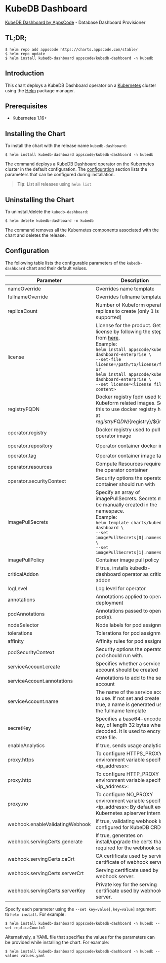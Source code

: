 # KubeDB Dashboard

[KubeDB Dashboard by AppsCode](https://github.com/kubedb) - Database Dashboard Provisioner

## TL;DR;

```console
$ helm repo add appscode https://charts.appscode.com/stable/
$ helm repo update
$ helm install kubedb-dashboard appscode/kubedb-dashboard -n kubedb
```

## Introduction

This chart deploys a KubeDB Dashboard operator on a [Kubernetes](http://kubernetes.io) cluster using the [Helm](https://helm.sh) package manager.

## Prerequisites

- Kubernetes 1.16+

## Installing the Chart

To install the chart with the release name `kubedb-dashboard`:

```console
$ helm install kubedb-dashboard appscode/kubedb-dashboard -n kubedb
```

The command deploys a KubeDB Dashboard operator on the Kubernetes cluster in the default configuration. The [configuration](#configuration) section lists the parameters that can be configured during installation.

> **Tip**: List all releases using `helm list`

## Uninstalling the Chart

To uninstall/delete the `kubedb-dashboard`:

```console
$ helm delete kubedb-dashboard -n kubedb
```

The command removes all the Kubernetes components associated with the chart and deletes the release.

## Configuration

The following table lists the configurable parameters of the `kubedb-dashboard` chart and their default values.

|            Parameter            |                                                                                                                                                                                        Description                                                                                                                                                                                         |            Default            |
|---------------------------------|--------------------------------------------------------------------------------------------------------------------------------------------------------------------------------------------------------------------------------------------------------------------------------------------------------------------------------------------------------------------------------------------|-------------------------------|
| nameOverride                    | Overrides name template                                                                                                                                                                                                                                                                                                                                                                    | <code>""</code>               |
| fullnameOverride                | Overrides fullname template                                                                                                                                                                                                                                                                                                                                                                | <code>""</code>               |
| replicaCount                    | Number of Kubeform operator replicas to create (only 1 is supported)                                                                                                                                                                                                                                                                                                                       | <code>1</code>                |
| license                         | License for the product. Get a license by following the steps from [here](https://kubedb.com/docs/latest/setup/install/overview/#get-a-license). <br> Example: <br> `helm install appscode/kubedb-dashboard-enterprise \` <br> `--set-file license=/path/to/license/file` <br> `or` <br> `helm install appscode/kubedb-dashboard-enterprise \` <br> `--set license=<license file content>` | <code>""</code>               |
| registryFQDN                    | Docker registry fqdn used to pull Kubeform related images. Set this to use docker registry hosted at ${registryFQDN}/${registry}/${image}                                                                                                                                                                                                                                                  | <code>""</code>               |
| operator.registry               | Docker registry used to pull operator image                                                                                                                                                                                                                                                                                                                                                | <code>kubedb</code>           |
| operator.repository             | Operator container docker image                                                                                                                                                                                                                                                                                                                                                            | <code>kubedb-dashboard</code> |
| operator.tag                    | Operator container image tag                                                                                                                                                                                                                                                                                                                                                               | <code>v0.0.1</code>           |
| operator.resources              | Compute Resources required by the operator container                                                                                                                                                                                                                                                                                                                                       | <code>{}</code>               |
| operator.securityContext        | Security options the operator container should run with                                                                                                                                                                                                                                                                                                                                    | <code>{}</code>               |
| imagePullSecrets                | Specify an array of imagePullSecrets. Secrets must be manually created in the namespace. <br> Example: <br> `helm template charts/kubedb-dashboard \` <br> `--set imagePullSecrets[0].name=sec0 \` <br> `--set imagePullSecrets[1].name=sec1`                                                                                                                                              | <code>[]</code>               |
| imagePullPolicy                 | Container image pull policy                                                                                                                                                                                                                                                                                                                                                                | <code>IfNotPresent</code>     |
| criticalAddon                   | If true, installs kubedb-dashboard operator as critical addon                                                                                                                                                                                                                                                                                                                              | <code>false</code>            |
| logLevel                        | Log level for operator                                                                                                                                                                                                                                                                                                                                                                     | <code>3</code>                |
| annotations                     | Annotations applied to operator deployment                                                                                                                                                                                                                                                                                                                                                 | <code>{}</code>               |
| podAnnotations                  | Annotations passed to operator pod(s).                                                                                                                                                                                                                                                                                                                                                     | <code>{}</code>               |
| nodeSelector                    | Node labels for pod assignment                                                                                                                                                                                                                                                                                                                                                             | <code></code>                 |
| tolerations                     | Tolerations for pod assignment                                                                                                                                                                                                                                                                                                                                                             | <code>[]</code>               |
| affinity                        | Affinity rules for pod assignment                                                                                                                                                                                                                                                                                                                                                          | <code>{}</code>               |
| podSecurityContext              | Security options the operator pod should run with.                                                                                                                                                                                                                                                                                                                                         | <code>{}</code>               |
| serviceAccount.create           | Specifies whether a service account should be created                                                                                                                                                                                                                                                                                                                                      | <code>true</code>             |
| serviceAccount.annotations      | Annotations to add to the service account                                                                                                                                                                                                                                                                                                                                                  | <code>{}</code>               |
| serviceAccount.name             | The name of the service account to use. If not set and create is true, a name is generated using the fullname template                                                                                                                                                                                                                                                                     | <code></code>                 |
| secretKey                       | Specifies a base64-encoded key, of length 32 bytes when decoded. It is used to encrypt the state file.                                                                                                                                                                                                                                                                                     | <code></code>                 |
| enableAnalytics                 | If true, sends usage analytics                                                                                                                                                                                                                                                                                                                                                             | <code>true</code>             |
| proxy.https                     | To configure HTTPS_PROXY environment variable specify <ip_address>:<port>                                                                                                                                                                                                                                                                                                                  | <code>''</code>               |
| proxy.http                      | To configure HTTP_PROXY environment variable specify <ip_address>:<port>                                                                                                                                                                                                                                                                                                                   | <code>''</code>               |
| proxy.no                        | To configure NO_PROXY environment variable specify <ip_address>:<port> By default exclude Kubernetes apiserver internal IP.                                                                                                                                                                                                                                                                | <code>'10.43.0.1'</code>      |
| webhook.enableValidatingWebhook | If true, validating webhook is configured for KubeDB CRDss                                                                                                                                                                                                                                                                                                                                 | <code>true</code>             |
| webhook.servingCerts.generate   | If true, generates on install/upgrade the certs that is required for the webhook server.                                                                                                                                                                                                                                                                                                   | <code>true</code>             |
| webhook.servingCerts.caCrt      | CA certificate used by serving certificate of webhook server.                                                                                                                                                                                                                                                                                                                              | <code>""</code>               |
| webhook.servingCerts.serverCrt  | Serving certificate used by webhook server.                                                                                                                                                                                                                                                                                                                                                | <code>""</code>               |
| webhook.servingCerts.serverKey  | Private key for the serving certificate used by webhook server.                                                                                                                                                                                                                                                                                                                            | <code>""</code>               |


Specify each parameter using the `--set key=value[,key=value]` argument to `helm install`. For example:

```console
$ helm install kubedb-dashboard appscode/kubedb-dashboard -n kubedb --set replicaCount=1
```

Alternatively, a YAML file that specifies the values for the parameters can be provided while
installing the chart. For example:

```console
$ helm install kubedb-dashboard appscode/kubedb-dashboard -n kubedb --values values.yaml
```
